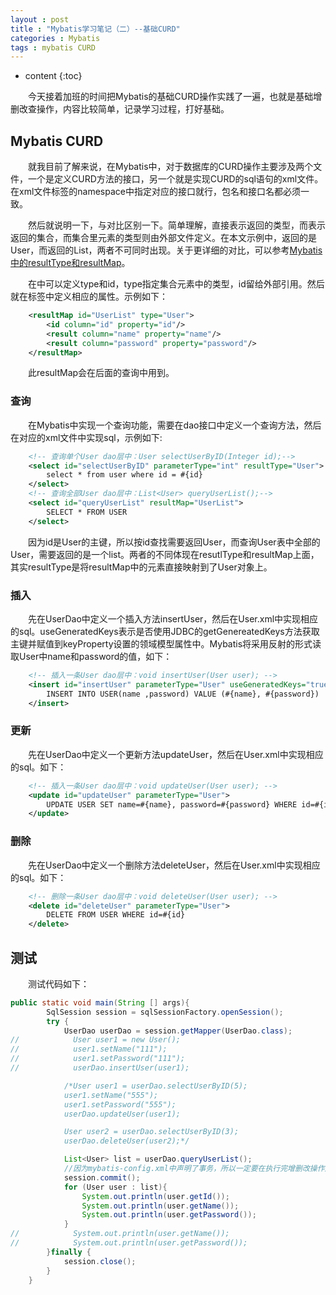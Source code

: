 ```yaml
---
layout : post
title : "Mybatis学习笔记（二）--基础CURD"
categories : Mybatis
tags : mybatis CURD
---
```


* content
{:toc}


　　今天接着加班的时间把Mybatis的基础CURD操作实践了一遍，也就是基础增删改查操作，内容比较简单，记录学习过程，打好基础。





## Mybatis CURD

　　就我目前了解来说，在Mybatis中，对于数据库的CURD操作主要涉及两个文件，一个是定义CURD方法的接口，另一个就是实现CURD的sql语句的xml文件。在xml文件<mapper>标签的namespace中指定对应的接口就行，包名和接口名都必须一致。

　　然后就说明一下<resultMap>，与<resultType>对比区别一下。简单理解，<resultType>直接表示返回的类型，而<resultMap>表示返回的集合，而集合里元素的类型则由外部文件定义。在本文示例中，<resultType>返回的是User，而<resultMap>返回的List<User>，两者不可同时出现。关于更详细的对比，可以参考[Mybatis中的resultType和resultMap](http://blog.csdn.net/woshixuye/article/details/27521071)。

　　在<resultMap>中可以定义type和id，type指定集合元素中的类型，id留给外部引用。然后就在<resultMap>标签中定义相应的属性。示例如下：

```xml
	<resultMap id="UserList" type="User">
      	<id column="id" property="id"/>
        <result column="name" property="name"/>
        <result column="password" property="password"/>
	</resultMap>
```

　　此resultMap会在后面的查询中用到。

### 查询

　　在Mybatis中实现一个查询功能，需要在dao接口中定义一个查询方法，然后在对应的xml文件中实现sql，示例如下:

```xml
	<!-- 查询单个User dao层中：User selectUserByID(Integer id);-->
	<select id="selectUserByID" parameterType="int" resultType="User">
	    select * from user where id = #{id}
	</select>
	<!-- 查询全部User dao层中：List<User> queryUserList();-->
	<select id="queryUserList" resultMap="UserList">
	    SELECT * FROM USER
	</select>
```

　　因为id是User的主键，所以按id查找需要返回User，而查询User表中全部的User，需要返回的是一个list。两者的不同体现在resutlType和resultMap上面，其实resultType是将resultMap中的元素直接映射到了User对象上。

### 插入

　　先在UserDao中定义一个插入方法insertUser，然后在User.xml中实现相应的sql。useGeneratedKeys表示是否使用JDBC的getGenereatedKeys方法获取主键并赋值到keyProperty设置的领域模型属性中。Mybatis将采用反射的形式读取User中name和password的值，如下：

```xml
	<!-- 插入一条User dao层中：void insertUser(User user); -->
	<insert id="insertUser" parameterType="User" useGeneratedKeys="true" keyProperty="id">
        INSERT INTO USER(name ,password) VALUE (#{name}, #{password})
    </insert>
```

### 更新

　　先在UserDao中定义一个更新方法updateUser，然后在User.xml中实现相应的sql。如下：

```xml
	<!-- 插入一条User dao层中：void updateUser(User user); -->
    <update id="updateUser" parameterType="User">
        UPDATE USER SET name=#{name}, password=#{password} WHERE id=#{id}
    </update>
```

### 删除

　　先在UserDao中定义一个删除方法deleteUser，然后在User.xml中实现相应的sql。如下：

```xml
	<!-- 删除一条User dao层中：void deleteUser(User user); -->
    <delete id="deleteUser" parameterType="User">
        DELETE FROM USER WHERE id=#{id}
    </delete>
```

## 测试

　　测试代码如下：

```java
public static void main(String [] args){
        SqlSession session = sqlSessionFactory.openSession();
        try {
            UserDao userDao = session.getMapper(UserDao.class);
//            User user1 = new User();
//            user1.setName("111");
//            user1.setPassword("111");
//            userDao.insertUser(user1);

            /*User user1 = userDao.selectUserByID(5);
            user1.setName("555");
            user1.setPassword("555");
            userDao.updateUser(user1);

            User user2 = userDao.selectUserByID(3);
            userDao.deleteUser(user2);*/

            List<User> list = userDao.queryUserList();
            //因为mybatis-config.xml中声明了事务，所以一定要在执行完增删改操作之后提交事务，否则数据不会保存到表中。
            session.commit();
            for (User user : list){
                System.out.println(user.getId());
                System.out.println(user.getName());
                System.out.println(user.getPassword());
            }
//            System.out.println(user.getName());
//            System.out.println(user.getPassword());
        }finally {
            session.close();
        }
    }
```